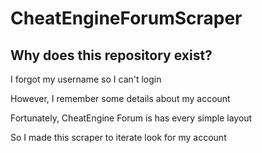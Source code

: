 # CheatEngineForumScraper
## Why does this repository exist?
I forgot my username so I can't login

However, I remember some details about my account

Fortunately, CheatEngine Forum is has every simple layout

So I made this scraper to iterate look for my account
